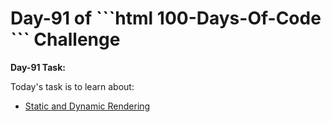 <h1>Day-91 of  <span>
```html
100-Days-Of-Code
```
</span> Challenge</h1>

**Day-91 Task:**

Today's task is to learn about:

- [Static and Dynamic Rendering](https://nextjs.org/learn/dashboard-app/static-and-dynamic-rendering)